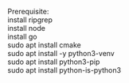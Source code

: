 Prerequisite:  
    install ripgrep  
    install node  
    install go  
    sudo apt install cmake  
    sudo apt install -y python3-venv  
    sudo apt install python3-pip  
    sudo apt install python-is-python3  
